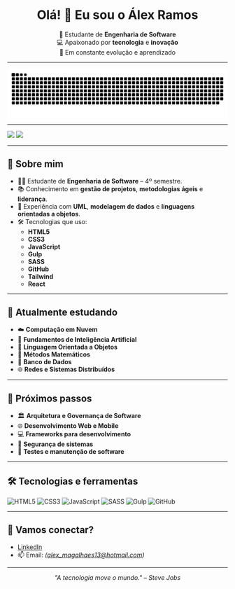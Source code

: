 <h1 align="center">Olá! 👋 Eu sou o Álex Ramos</h1>

<p align="center">
  🚀 Estudante de <strong>Engenharia de Software</strong> <br>
  💻 Apaixonado por <strong>tecnologia</strong> e <strong>inovação</strong> <br>
  🎯 Em constante evolução e aprendizado
</p>

---

<picture>
  <source
    media="(prefers-color-scheme: dark)"
    srcset="https://raw.githubusercontent.com/platane/snk/output/github-contribution-grid-snake-dark.svg"
  />
  <source
    media="(prefers-color-scheme: light)"
    srcset="https://raw.githubusercontent.com/platane/snk/output/github-contribution-grid-snake.svg"
  />
  <img
    alt="github contribution grid snake animation"
    src="https://raw.githubusercontent.com/platane/snk/output/github-contribution-grid-snake.svg"
  />
</picture>

---

<img height="180px" src="https://github-readme-stats.vercel.app/api?username=Katsuhkay&show_icons=true&theme=dracula&include_all_commits=true&count_private=true" /> <img height="180px" src="https://github-readme-stats.vercel.app/api/top-langs/?username=Katsuhkay&layout=compact&langs_count=7&theme=dracula" />

---

## 🚀 Sobre mim

- 👨‍💻 Estudante de **Engenharia de Software** – 4º semestre.
- 📚 Conhecimento em **gestão de projetos**, **metodologias ágeis** e **liderança**.
- 📝 Experiência com **UML**, **modelagem de dados** e **linguagens orientadas a objetos**.
- 🛠️ Tecnologias que uso:
  - **HTML5**
  - **CSS3**
  - **JavaScript**
  - **Gulp**
  - **SASS**
  - **GitHub**
  - **Tailwind**
  - **React**

---

## 📖 Atualmente estudando

- ☁️ **Computação em Nuvem**
- 🤖 **Fundamentos de Inteligência Artificial**
- 🔄 **Linguagem Orientada a Objetos**
- 🧮 **Métodos Matemáticos**
- 💾 **Banco de Dados**
- 🌐 **Redes e Sistemas Distribuídos**

---

## 🎯 Próximos passos

- 🏛️ **Arquitetura e Governança de Software**
- 🌐 **Desenvolvimento Web e Mobile**
- 💻 **Frameworks para desenvolvimento**
- 🔐 **Segurança de sistemas**
- 🧪 **Testes e manutenção de software**

---

## 🛠️ Tecnologias e ferramentas

![HTML5](https://img.shields.io/badge/HTML5-E34F26?style=flat&logo=html5&logoColor=white)
![CSS3](https://img.shields.io/badge/CSS3-1572B6?style=flat&logo=css3&logoColor=white)
![JavaScript](https://img.shields.io/badge/JavaScript-F7DF1E?style=flat&logo=javascript&logoColor=black)
![SASS](https://img.shields.io/badge/Sass-CC6699?style=flat&logo=sass&logoColor=white)
![Gulp](https://img.shields.io/badge/Gulp-CF4647?style=flat&logo=gulp&logoColor=white)
![GitHub](https://img.shields.io/badge/GitHub-181717?style=flat&logo=github&logoColor=white)

---

## 🤝 Vamos conectar?

- [LinkedIn](https://www.linkedin.com/in/alex-ramos-lkn/)
- 📫 Email: *(alex_magalhaes13@hotmail.com)*

---

<p align="center">
  <em>"A tecnologia move o mundo." – Steve Jobs</em>
</p>
